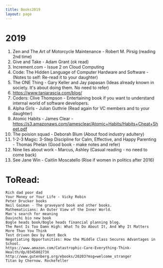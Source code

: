 ```yaml
---
title: Books2019
layout: page
---
```


# 2019

1. Zen and The Art of Motorcycle Maintenance - Robert M. Pirsig (reading 2nd time)
2. Give and Take - Adam Grant (ok read)
3. Increment.com - Issue 2 on Cloud Computing
4. Code: The Hidden Language of Computer Hardware and Software - (Notes to self: Re-read it to your daughter)
5. The ONE Thing - Gary Keller and Jay papasan (Ideas already known in society. It's about doing them. No need to refer)
6. https://www.taniarascia.com/blog/
7. Coders: Clive Thompson - Entertaining book if you want to understand internal world of software developers.
8. Alpha Girls - Julian Guthrie (Read again for VC members and to your daughter) 
9. Atomic Habits - James Clear - https://s3.amazonaws.com/jamesclear/Atomic+Habits/Habits+Cheat+Sheet.pdf
10. The poision squad - Deborah Blum (About food industry adultery)
11. 1-2-3 Magic: 3-Step Discipline for Calm, Effective, and Happy Parenting  - Thomas Phelan (Good book - make notes and refer)
12. Nine lies about work - Marcus, Ashley (Casual reading - no need to come back)
13. See Jane Win - Caitlin Moscatello (Rise if women in politics after 2016)

# ToRead:
    Rich dad poor dad
    Your Money or Your Life - Vicky Robin
    Peter Drucker books
    Neil Gaiman - The graveyard book and other books.
    Mathematicians: An Outer View of the Inner World.
    Man's search for meaning
    Davinchi bio new book
    Bogle heads book/Bogle heads financial planning blog.
    The Rent Is Too Damn High: What To Do About It, And Why It Matters More Than You Think
    Test driven Dev by Kent Beck    
    Negotiating Opportunities: How the Middle Class Secures Advantages in School.
    https://www.amazon.com/Catastrophic-Care-Everything-Think-Health/dp/034580273X
    http://www.gutenberg.org/ebooks/20203?msg=welcome_stranger
    Titan by Chernow. Rockefeller 
